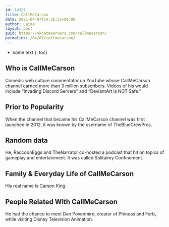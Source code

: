 ```yaml
---
id: 14327
title: CallMeCarson
date: 2021-04-07T14:36:53+00:00
author: Laima
layout: post
guid: https://ukdataservers.com/callmecarson/
permalink: /04/07/callmecarson/
---
```


* some text
{: toc}


## Who is CallMeCarson
                  
                  
                  
Comedic web culture commentator on YouTube whose CallMeCarson channel earned more than 3 million subscribers. Videos of his would include &#8220;Invading Discord Servers&#8221; and &#8220;DeviantArt is NOT Safe.&#8221;
                  
              
            
              
            
                
                
                
## Prior to Popularity
                  
                  
                  
When the channel that became his CallMeCarson channel was first launched in 2012, it was known by the username of TheBlueCrewPros.
                  
              
            
              
            
                
                
                
## Random data
                  
                  
                  
He, RaccoonEggs and TheNarrator co-hosted a podcast that hit on topics of gameplay and entertainment. It was called Solitairey Confinement.
                  
              
            
              
            
                
                
                
## Family & Everyday Life of CallMeCarson
                  
                  
                  
His real name is Carson King.
                  
              
            
              
            
                
                
                
## People Related With CallMeCarson
                  
                  
                  
He had the chance to meet Dan Povenmire, creator of Phineas and Ferb, while visiting Disney Television Animation.
                  
              
            
              
            
                
              
            
              
              
            
            
              
            
          
          
          